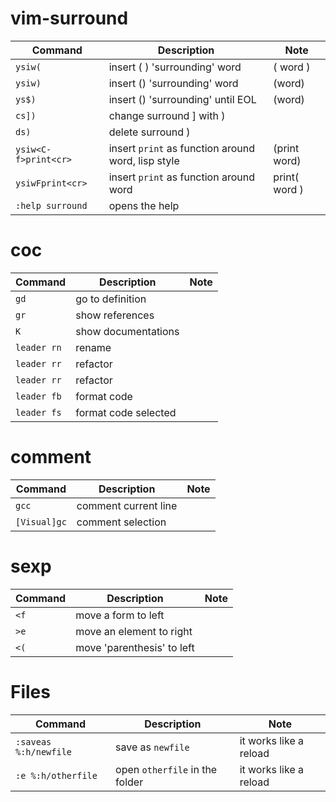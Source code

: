 # vim-surround

| Command                 | Description                                        | Note                    |
| ----------------------- | ---------------------------------------            | ----------------------- |
| `ysiw(`                 | insert (	) 'surrounding' word                     | ( word )                |
| `ysiw)`                 | insert () 'surrounding' word                       | (word)                  |
| `ys$)`                  | insert () 'surrounding' until EOL                  | (word)                  |
| `cs])`                  | change surround ] with )                           |                         |
| `ds)`                   | delete surround )                                  |                         |
| `ysiw<C-f>print<cr>`    | insert `print` as function around word, lisp style | (print word)            |
| `ysiwFprint<cr>`        | insert `print` as function around word             | print( word )           |
| `:help surround`        | opens the help                                     |                         |

# coc

| Command                 | Description                                        | Note                    |
| ----------------------- | ---------------------------------------            | ----------------------- |
| `gd`                    | go to definition                                   |                         |
| `gr`                    | show references                                    |                         |
| `K`                     | show documentations                                |                         |
| `leader rn`             | rename                                             |                         |
| `leader rr`             | refactor                                           |                         |
| `leader rr`             | refactor                                           |                         |
| `leader fb`             | format code                                        |                         |
| `leader fs`             | format code selected                               |                         |

# comment

| Command                 | Description                             | Note                    |
| ----------------------- | --------------------------------------- | ----------------------- |
| `gcc`                   | comment current line                    |                         |
| `[Visual]gc`            | comment selection                       |                         |

# sexp

| Command                 | Description                             | Note                    |
| ----------------------- | --------------------------------------- | ----------------------- |
| `<f`                    | move a form to left                     |
| `>e`                    | move an element to right                |
| `<(`                    | move 'parenthesis' to left              |

# Files

| Command                 | Description                             | Note                    |
| ----------------------- | --------------------------------------- | ----------------------- |
| `:saveas %:h/newfile`   | save as `newfile`                       | it works like a reload  |
| `:e %:h/otherfile`        | open `otherfile` in the folder        | it works like a reload  |


